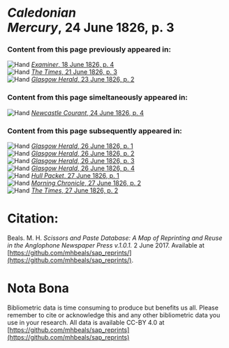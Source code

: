 # *Caledonian Mercury*, 24 June 1826, p. 3  
  
### Content from this page previously appeared in:  
![Hand](http://scissorsandpaste.net/wp-content/uploads/2017/06/smallhandpointer.png) [*Examiner*, 18 June 1826, p. 4](https://mhbeals.github.io/sap_html/Examiner/Examiner-18-June-1826-p-4)  
![Hand](http://scissorsandpaste.net/wp-content/uploads/2017/06/smallhandpointer.png) [*The Times*, 21 June 1826, p. 3](https://mhbeals.github.io/sap_html/The-Times/The-Times-21-June-1826-p-3)  
![Hand](http://scissorsandpaste.net/wp-content/uploads/2017/06/smallhandpointer.png) [*Glasgow Herald*, 23 June 1826, p. 2](https://mhbeals.github.io/sap_html/Glasgow-Herald/Glasgow-Herald-23-June-1826-p-2)  
  
### Content from this page simeltaneously appeared in:  
![Hand](http://scissorsandpaste.net/wp-content/uploads/2017/06/smallhandpointer.png) [*Newcastle Courant*, 24 June 1826, p. 4](https://mhbeals.github.io/sap_html/Newcastle-Courant/Newcastle-Courant-24-June-1826-p-4)  
  
### Content from this page subsequently appeared in:  
![Hand](http://scissorsandpaste.net/wp-content/uploads/2017/06/smallhandpointer.png) [*Glasgow Herald*, 26 June 1826, p. 1](https://mhbeals.github.io/sap_html/Glasgow-Herald/Glasgow-Herald-26-June-1826-p-1)  
![Hand](http://scissorsandpaste.net/wp-content/uploads/2017/06/smallhandpointer.png) [*Glasgow Herald*, 26 June 1826, p. 2](https://mhbeals.github.io/sap_html/Glasgow-Herald/Glasgow-Herald-26-June-1826-p-2)  
![Hand](http://scissorsandpaste.net/wp-content/uploads/2017/06/smallhandpointer.png) [*Glasgow Herald*, 26 June 1826, p. 3](https://mhbeals.github.io/sap_html/Glasgow-Herald/Glasgow-Herald-26-June-1826-p-3)  
![Hand](http://scissorsandpaste.net/wp-content/uploads/2017/06/smallhandpointer.png) [*Glasgow Herald*, 26 June 1826, p. 4](https://mhbeals.github.io/sap_html/Glasgow-Herald/Glasgow-Herald-26-June-1826-p-4)  
![Hand](http://scissorsandpaste.net/wp-content/uploads/2017/06/smallhandpointer.png) [*Hull Packet*, 27 June 1826, p. 1](https://mhbeals.github.io/sap_html/Hull-Packet/Hull-Packet-27-June-1826-p-1)  
![Hand](http://scissorsandpaste.net/wp-content/uploads/2017/06/smallhandpointer.png) [*Morning Chronicle*, 27 June 1826, p. 2](https://mhbeals.github.io/sap_html/Morning-Chronicle/Morning-Chronicle-27-June-1826-p-2)  
![Hand](http://scissorsandpaste.net/wp-content/uploads/2017/06/smallhandpointer.png) [*The Times*, 27 June 1826, p. 2](https://mhbeals.github.io/sap_html/The-Times/The-Times-27-June-1826-p-2)  


# Citation: 

Beals. M. H. *Scissors and Paste Database: A Map of Reprinting and Reuse in the Anglophone Newspaper Press v.1.0.1.* 2 June 2017. Available at [https://github.com/mhbeals/sap_reprints/](https://github.com/mhbeals/sap_reprints/). 

# Nota Bona

Bibliometric data is time consuming to produce but benefits us all. Please remember to cite or acknowledge this and any other bibliometric data you use in your research. All data is available CC-BY 4.0 at [https://github.com/mhbeals/sap_reprints](https://github.com/mhbeals/sap_reprints)